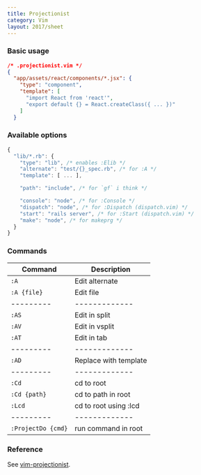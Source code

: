 ```yaml
---
title: Projectionist
category: Vim
layout: 2017/sheet
---
```


### Basic usage

```json
/* .projectionist.vim */
{
  "app/assets/react/components/*.jsx": {
    "type": "component",
    "template": [
      "import React from 'react'",
      "export default {} = React.createClass({ ... })"
    ]
  }
```

### Available options

```js
{
  "lib/*.rb": {
    "type": "lib", /* enables :Elib */
    "alternate": "test/{}_spec.rb", /* for :A */
    "template": [ ... ],

    "path": "include", /* for `gf` i think */

    "console": "node", /* for :Console */
    "dispatch": "node", /* for :Dispatch (dispatch.vim) */
    "start": "rails server", /* for :Start (dispatch.vim) */
    "make": "node", /* for makeprg */
  }
}
```

### Commands

| Command | Description |
|---------|-------------|
| `:A` | Edit alternate |
| `:A {file}` | Edit file |
|---------|-------------|
| `:AS` | Edit in split |
| `:AV` | Edit in vsplit |
| `:AT` | Edit in tab |
|---------|-------------|
| `:AD` | Replace with template |
|---------|-------------|
| `:Cd` | cd to root |
| `:Cd {path}` | cd to path in root |
| `:Lcd` | cd to root using :lcd |
|---------|-------------|
| `:ProjectDo {cmd}` | run command in root |

### Reference

See [vim-projectionist](https://github.com/tpope/vim-projectionist).
